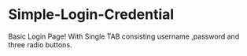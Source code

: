 # Simple-Login-Credential
Basic Login Page!
With Single TAB consisting username ,password
and three radio buttons.
